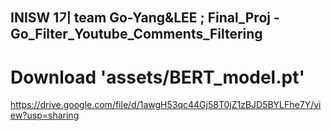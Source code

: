 ## INISW 1기 team Go-Yang&LEE ; Final_Proj - Go_Filter_Youtube_Comments_Filtering

# Download 'assets/BERT_model.pt'
https://drive.google.com/file/d/1awgH53qc44Gj58T0jZ1zBJD5BYLFhe7Y/view?usp=sharing
